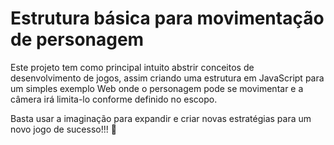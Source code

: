 # Estrutura básica para movimentação de personagem

Este projeto tem como principal intuito abstrir conceitos de desenvolvimento de jogos, assim criando uma estrutura em JavaScript para um simples exemplo Web onde o personagem pode se movimentar e a câmera irá limita-lo conforme definido no escopo.

Basta usar a imaginação para expandir e criar novas estratégias para um novo jogo de sucesso!!! 🚀
